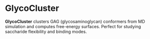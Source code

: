 # GlycoCluster

**GlycoCluster** clusters GAG (glycosaminoglycan) conformers from MD simulation and computes free-energy surfaces. Perfect for studying saccharide flexibility and binding modes.
